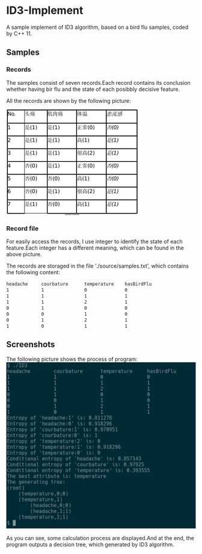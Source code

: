 # ID3-Implement

A sample implement of ID3 algorithm, based on a bird flu samples, coded by C++ 11.

## Samples
### Records
The samples consist of seven records.Each record contains its conclusion whether having bir flu and the state of each posibbly decisive feature.

All the records are shown by the following picture:

![](./Screenshots/samples.png)

### Record file
For easily access the records, I use integer to identify the state of each feature.Each integer has a different meaning, which can be found in the above picture.

The records are storaged in the file './source/samples.txt', which contains the following content:
```
headache     courbature      temperature    hasBirdFlu
1            1               0              0
1            1               1              1
1            1               2              1
0            1               0              0
0            0               1              0
0            1               2              1
1            0               1              1
```

## Screenshots

The following picture shows the process of program:
![](./Screenshots/Screenshot-1.png)

As you can see, some calculation process are displayed.And at the end, the program outputs a decision tree, which generated by ID3 algorithm.
